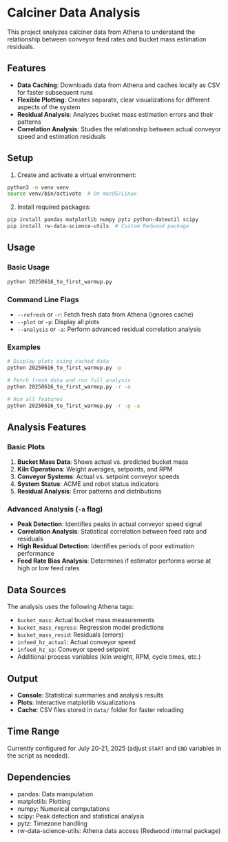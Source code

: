 # Calciner Data Analysis

This project analyzes calciner data from Athena to understand the relationship between conveyor feed rates and bucket mass estimation residuals.

## Features

- **Data Caching**: Downloads data from Athena and caches locally as CSV for faster subsequent runs
- **Flexible Plotting**: Creates separate, clear visualizations for different aspects of the system
- **Residual Analysis**: Analyzes bucket mass estimation errors and their patterns
- **Correlation Analysis**: Studies the relationship between actual conveyor speed and estimation residuals

## Setup

1. Create and activate a virtual environment:
```bash
python3 -m venv venv
source venv/bin/activate  # On macOS/Linux
```

2. Install required packages:
```bash
pip install pandas matplotlib numpy pytz python-dateutil scipy
pip install rw-data-science-utils  # Custom Redwood package
```

## Usage

### Basic Usage
```bash
python 20250616_to_first_warmup.py
```

### Command Line Flags

- `--refresh` or `-r`: Fetch fresh data from Athena (ignores cache)
- `--plot` or `-p`: Display all plots
- `--analysis` or `-a`: Perform advanced residual correlation analysis

### Examples

```bash
# Display plots using cached data
python 20250616_to_first_warmup.py -p

# Fetch fresh data and run full analysis
python 20250616_to_first_warmup.py -r -a

# Run all features
python 20250616_to_first_warmup.py -r -p -a
```

## Analysis Features

### Basic Plots
1. **Bucket Mass Data**: Shows actual vs. predicted bucket mass
2. **Kiln Operations**: Weight averages, setpoints, and RPM
3. **Conveyor Systems**: Actual vs. setpoint conveyor speeds
4. **System Status**: ACME and robot status indicators
5. **Residual Analysis**: Error patterns and distributions

### Advanced Analysis (`-a` flag)
- **Peak Detection**: Identifies peaks in actual conveyor speed signal
- **Correlation Analysis**: Statistical correlation between feed rate and residuals
- **High Residual Detection**: Identifies periods of poor estimation performance
- **Feed Rate Bias Analysis**: Determines if estimator performs worse at high or low feed rates

## Data Sources

The analysis uses the following Athena tags:
- `bucket_mass`: Actual bucket mass measurements
- `bucket_mass_regress`: Regression model predictions
- `bucket_mass_resid`: Residuals (errors)
- `infeed_hz_actual`: Actual conveyor speed
- `infeed_hz_sp`: Conveyor speed setpoint
- Additional process variables (kiln weight, RPM, cycle times, etc.)

## Output

- **Console**: Statistical summaries and analysis results
- **Plots**: Interactive matplotlib visualizations
- **Cache**: CSV files stored in `data/` folder for faster reloading

## Time Range

Currently configured for July 20-21, 2025 (adjust `START` and `END` variables in the script as needed).

## Dependencies

- pandas: Data manipulation
- matplotlib: Plotting
- numpy: Numerical computations
- scipy: Peak detection and statistical analysis
- pytz: Timezone handling
- rw-data-science-utils: Athena data access (Redwood internal package)
